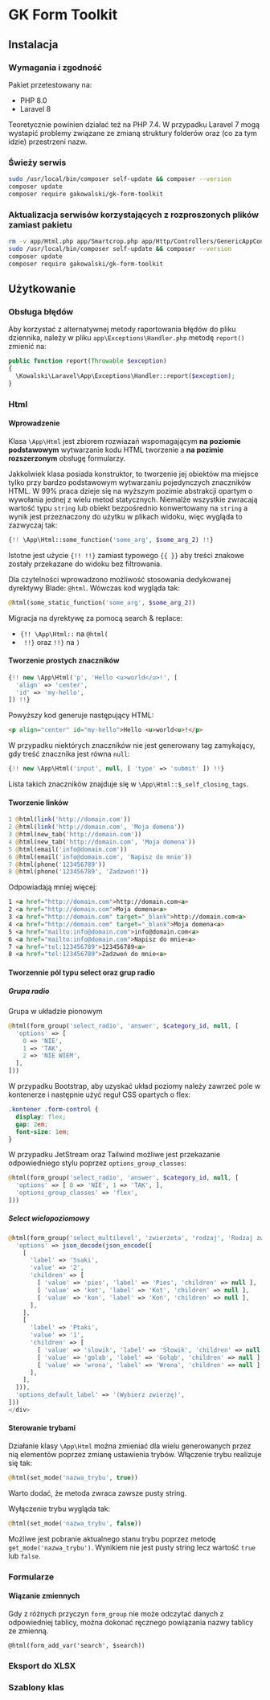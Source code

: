 # GK Form Toolkit

## Instalacja

### Wymagania i zgodność

Pakiet przetestowany na:

* PHP 8.0
* Laravel 8

Teoretycznie powinien działać też na PHP 7.4. W przypadku Laravel 7 mogą wystapić problemy związane ze zmianą struktury folderów oraz (co za tym idzie) przestrzeni nazw.

### Świeży serwis

```bash
sudo /usr/local/bin/composer self-update && composer --version
composer update
composer require gakowalski/gk-form-toolkit
```

### Aktualizacja serwisów korzystających z rozproszonych plików zamiast pakietu

```bash
rm -v app/Html.php app/Smartcrop.php app/Http/Controllers/GenericAppController.php app/Http/Requests/ModelBasedFormRequest.php
sudo /usr/local/bin/composer self-update && composer --version
composer update
composer require gakowalski/gk-form-toolkit
```

## Użytkowanie

### Obsługa błędów

Aby korzystać z alternatywnej metody raportowania błędów do pliku dziennika, należy w pliku `app\Exceptions\Handler.php` metodę `report()` zmienić na:

```php
public function report(Throwable $exception)
{
  \Kowalski\Laravel\App\Exceptions\Handler::report($exception);
}
```

### Html

#### Wprowadzenie

Klasa `\App\Html` jest zbiorem rozwiazań wspomagającym **na poziomie podstawowym** wytwarzanie kodu HTML tworzenie a **na pozimie rozszerzonym** obsługę formularzy.

Jakkolwiek klasa posiada konstruktor, to tworzenie jej obiektów ma miejsce tylko przy bardzo podstawowym wytwarzaniu pojedynczych znaczników HTML. W 99% praca dzieje się na wyższym pozimie abstrakcji opartym o wywołania jednej z wielu metod statycznych. Niemalże wszystkie zwracają wartość typu `string` lub obiekt bezpośrednio konwertowany na `string` a wynik jest przeznaczony do użytku w plikach widoku, więc wygląda to zazwyczaj tak:

```php
{!! \App\Html::some_function('some_arg', $some_arg_2) !!}
```

Istotne jest użycie `{!! !!}` zamiast typowego `{{ }}` aby treści znakowe zostały przekazane do widoku bez filtrowania.

Dla czytelności wprowadzono możliwość stosowania dedykowanej dyrektywy Blade: `@html`. Wówczas kod wygląda tak:

```php
@html(some_static_function('some_arg', $some_arg_2))
```

Migracja na dyrektywę za pomocą search & replace:

* `{!! \App\Html::` na `@html(`
* ` !!}` oraz `!!}` na `)`

#### Tworzenie prostych znaczników

```php
{!! new \App\Html('p', 'Hello <u>world</u>!', [
  'align' => 'center',
  'id' => 'my-hello',
]) !!}
```

Powyższy kod generuje następujący HTML:

```html
<p align="center" id="my-hello">Hello <u>world<u>!</p>
```

W przypadku niektórych znaczników nie jest generowany tag zamykający, gdy treść znacznika jest równa `null`:

```php
{!! new \App\Html('input', null, [ 'type' => 'submit' ]) !!}
```

Lista takich znaczników znajduje się w `\App\Html::$_self_closing_tags`.

#### Tworzenie linków

```php
1 @html(link('http://domain.com'))
2 @html(link('http://domain.com', 'Moja domena'))
3 @html(new_tab('http://domain.com'))
4 @html(new_tab('http://domain.com', 'Moja domena'))
5 @html(email('info@domain.com'))
6 @html(email('info@domain.com', 'Napisz do mnie'))
7 @html(phone('123456789'))
8 @html(phone('123456789', 'Zadzwoń!'))
```

Odpowiadają mniej więcej:

```html
1 <a href="http://domain.com">http://domain.com<a>
2 <a href="http://domain.com">Moja domena<a>
3 <a href="http://domain.com" target="_blank">http://domain.com<a>
4 <a href="http://domain.com" target="_blank">Moja domena<a>
5 <a href="mailto:info@domain.com">info@domain.com<a>
6 <a href="mailto:info@domain.com">Napisz do mnie<a>
7 <a href="tel:123456789">123456789<a>
8 <a href="tel:123456789">Zadzwoń do mnie<a>
```

#### Tworzennie pól typu select oraz grup radio

##### Grupa radio

Grupa w układzie pionowym

```php
@html(form_group('select_radio', 'answer', $category_id, null, [
  'options' => [
    0 => 'NIE',
    1 => 'TAK',
    2 => 'NIE WIEM',
  ],
]))
```

W przypadku Bootstrap, aby uzyskać układ poziomy należy zawrzeć pole w kontenerze i następnie użyć reguł CSS opartych o flex:

```css
.kontener .form-control {
  display: flex;
  gap: 2em;
  font-size: 1em;
}
```

W przypadku JetStream oraz Tailwind możliwe jest przekazanie odpowiedniego stylu poprzez `options_group_classes`:

```php
@html(form_group('select_radio', 'answer', $category_id, null, [
  'options' => [ 0 => 'NIE', 1 => 'TAK', ],
  'options_group_classes' => 'flex',
]))
```

##### Select wielopoziomowy

```php
@html(form_group('select_multilevel', 'zwierzeta', 'rodzaj', 'Rodzaj zwierzęcia', [
  'options' => json_decode(json_encode([
    [
      'label' => 'Ssaki',
      'value' => '2',
      'children' => [
        [ 'value' => 'pies', 'label' => 'Pies', 'children' => null ],
        [ 'value' => 'kot', 'label' => 'Kot', 'children' => null ],
        [ 'value' => 'kon', 'label' => 'Koń', 'children' => null ],
      ],
    ],
    [
      'label' => 'Ptaki',
      'value' => '1',
      'children' => [
        [ 'value' => 'slowik', 'label' => 'Słowik', 'children' => null ],
        [ 'value' => 'golab', 'label' => 'Gołąb', 'children' => null ],
        [ 'value' => 'wrona', 'label' => 'Wrona', 'children' => null ],
      ],
    ],
  ])),
  'options_default_label' => '(Wybierz zwierzę)',
]))
</div>
```

#### Sterowanie trybami

Działanie klasy `\App\Html` można zmieniać dla wielu generowanych przez nią elementów poprzez zmianę ustawienia trybów. Włączenie trybu realizuje się tak:

```php
@html(set_mode('nazwa_trybu', true))
```

Warto dodać, że metoda zwraca zawsze pusty string.

Wyłączenie trybu wygląda tak:

```php
@html(set_mode('nazwa_trybu', false))
```

Możliwe jest pobranie aktualnego stanu trybu poprzez metodę `get_mode('nazwa_trybu')`. Wynikiem nie jest pusty string lecz wartość `true` lub `false`.

### Formularze

#### Wiązanie zmiennych

Gdy z różnych przyczyn `form_group` nie może odczytać danych z odpowiedniej tablicy, można dokonać ręcznego powiązania nazwy tablicy ze zmienną.

```
@html(form_add_var('search', $search))
```

### Eksport do XLSX

### Szablony klas
